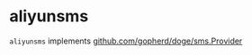 aliyunsms
=========

`aliyunsms` implements [github.com/gopherd/doge/sms.Provider](https://github.com/gopherd/doge/blob/main/sms/sms.go)
